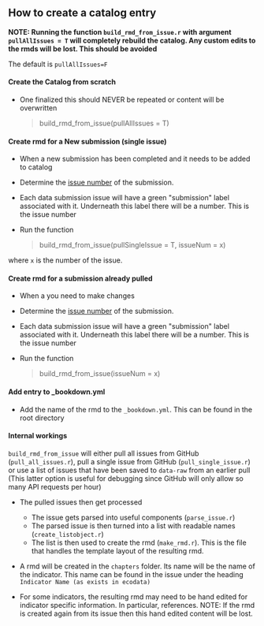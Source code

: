 ## How to create a catalog entry

**NOTE: Running the function `build_rmd_from_issue.r` with argument `pullAllIssues = T` will completely rebuild the catalog. Any custom edits to the rmds will be lost. This should be avoided**

The default is `pullAllIssues=F`

#### Create the Catalog from scratch

* One finalized this should NEVER be repeated or content will be overwritten

    > build_rmd_from_issue(pullAllIssues = T)


#### Create rmd for a New submission (single issue)

* When a new submission has been completed and it needs to be added to catalog

* Determine the [issue number](https://github.com/NOAA-EDAB/catalog/issues) of the submission.
* Each data submission issue will have a green "submission" label associated with it. Underneath this label there will be a number. This is the issue number

* Run the function

    > build_rmd_from_issue(pullSingleIssue = T, issueNum = x)

where `x` is the number of the issue.


#### Create rmd for a submission already pulled


* When a you need to make changes

* Determine the [issue number](https://github.com/NOAA-EDAB/catalog/issues) of the submission.
* Each data submission issue will have a green "submission" label associated with it. Underneath this label there will be a number. This is the issue number

* Run the function

    > build_rmd_from_issue(issueNum = x)

#### Add entry to _bookdown.yml

* Add the name of the rmd to the `_bookdown.yml`.  This can be found in the root directory


#### Internal workings

`build_rmd_from_issue` will either pull all issues from GitHub (`pull_all_issues.r`), pull a single issue from GitHub (`pull_single_issue.r`) or use a list of issues that have been saved to `data-raw` from an earlier pull (This latter option is useful for debugging since GitHub will only allow so many API requests per hour)

* The pulled issues then get processed
  * The issue gets parsed into useful components (`parse_issue.r`)
  * The parsed issue is then turned into a list with readable names (`create_listobject.r`)
  * The list is then used to create the rmd (`make_rmd.r`). This is the file that handles the template layout of the resulting rmd.
  
* A rmd will be created in the `chapters` folder. Its name will be the name of the indicator. This name can be found in the issue under the heading `Indicator Name (as exists in ecodata)`

* For some indicators, the resulting rmd may need to be hand edited for indicator specific information. In particular, references. NOTE: If the rmd is created again from its issue then this hand edited content will be lost.

